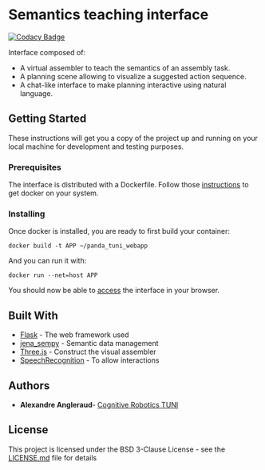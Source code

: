 # Semantics teaching interface

[![Codacy Badge](https://api.codacy.com/project/badge/Grade/3f5a9981159d4054a6843e63b7ec144f)](https://app.codacy.com/manual/alexandre.angleraud/tuni-semweb?utm_source=github.com&utm_medium=referral&utm_content=Zorrander/tuni-semweb&utm_campaign=Badge_Grade_Dashboard)

Interface composed of:
* A virtual assembler to teach the semantics of an assembly task.
* A planning scene allowing to visualize a suggested action sequence.
* A chat-like interface to make planning interactive using natural language.


## Getting Started

These instructions will get you a copy of the project up and running on your local machine for development and testing purposes.

### Prerequisites

The interface is distributed with a Dockerfile.
Follow those [instructions](https://runnable.com/docker/getting-started/) to get docker on your system.

### Installing

Once docker is installed, you are ready to first build your container:

```
docker build -t APP ~/panda_tuni_webapp
```

And you can run it with:

```
docker run --net=host APP
```

You should now be able to [access](127.0.0.1:5000) the interface in your browser.


## Built With

* [Flask](https://flask.palletsprojects.com/en/1.1.x/) - The web framework used
* [jena_sempy](https://pypi.org/project/jena-sempy/) - Semantic data management
* [Three.js](https://threejs.org/) - Construct the visual assembler
* [SpeechRecognition](https://pypi.org/project/SpeechRecognition/) - To allow interactions


## Authors

* **Alexandre Angleraud**- [Cognitive Robotics TUNI](https://research.tuni.fi/cogrob/)


## License

This project is licensed under the BSD 3-Clause License - see the [LICENSE.md](LICENSE.md) file for details

